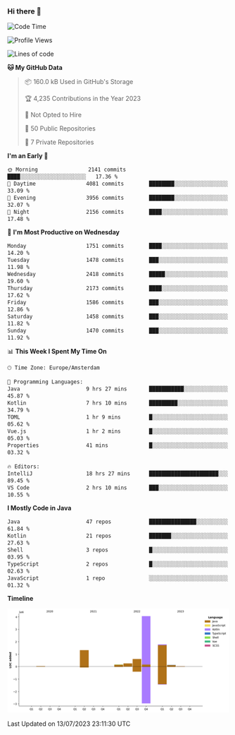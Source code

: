 ### Hi there 👋


<!--START_SECTION:waka-->
![Code Time](http://img.shields.io/badge/Code%20Time-3%2C353%20hrs%2037%20mins-blue)

![Profile Views](http://img.shields.io/badge/Profile%20Views-10-blue)

![Lines of code](https://img.shields.io/badge/From%20Hello%20World%20I%27ve%20Written-8.3%20million%20lines%20of%20code-blue)

**🐱 My GitHub Data** 

> 📦 160.0 kB Used in GitHub's Storage 
 > 
> 🏆 4,235 Contributions in the Year 2023
 > 
> 🚫 Not Opted to Hire
 > 
> 📜 50 Public Repositories 
 > 
> 🔑 7 Private Repositories 
 > 
**I'm an Early 🐤** 

```text
🌞 Morning                2141 commits        ████░░░░░░░░░░░░░░░░░░░░░   17.36 % 
🌆 Daytime                4081 commits        ████████░░░░░░░░░░░░░░░░░   33.09 % 
🌃 Evening                3956 commits        ████████░░░░░░░░░░░░░░░░░   32.07 % 
🌙 Night                  2156 commits        ████░░░░░░░░░░░░░░░░░░░░░   17.48 % 
```
📅 **I'm Most Productive on Wednesday** 

```text
Monday                   1751 commits        ████░░░░░░░░░░░░░░░░░░░░░   14.20 % 
Tuesday                  1478 commits        ███░░░░░░░░░░░░░░░░░░░░░░   11.98 % 
Wednesday                2418 commits        █████░░░░░░░░░░░░░░░░░░░░   19.60 % 
Thursday                 2173 commits        ████░░░░░░░░░░░░░░░░░░░░░   17.62 % 
Friday                   1586 commits        ███░░░░░░░░░░░░░░░░░░░░░░   12.86 % 
Saturday                 1458 commits        ███░░░░░░░░░░░░░░░░░░░░░░   11.82 % 
Sunday                   1470 commits        ███░░░░░░░░░░░░░░░░░░░░░░   11.92 % 
```


📊 **This Week I Spent My Time On** 

```text
🕑︎ Time Zone: Europe/Amsterdam

💬 Programming Languages: 
Java                     9 hrs 27 mins       ███████████░░░░░░░░░░░░░░   45.87 % 
Kotlin                   7 hrs 10 mins       █████████░░░░░░░░░░░░░░░░   34.79 % 
TOML                     1 hr 9 mins         █░░░░░░░░░░░░░░░░░░░░░░░░   05.62 % 
Vue.js                   1 hr 2 mins         █░░░░░░░░░░░░░░░░░░░░░░░░   05.03 % 
Properties               41 mins             █░░░░░░░░░░░░░░░░░░░░░░░░   03.32 % 

🔥 Editors: 
IntelliJ                 18 hrs 27 mins      ██████████████████████░░░   89.45 % 
VS Code                  2 hrs 10 mins       ███░░░░░░░░░░░░░░░░░░░░░░   10.55 % 
```

**I Mostly Code in Java** 

```text
Java                     47 repos            ███████████████░░░░░░░░░░   61.84 % 
Kotlin                   21 repos            ███████░░░░░░░░░░░░░░░░░░   27.63 % 
Shell                    3 repos             █░░░░░░░░░░░░░░░░░░░░░░░░   03.95 % 
TypeScript               2 repos             █░░░░░░░░░░░░░░░░░░░░░░░░   02.63 % 
JavaScript               1 repo              ░░░░░░░░░░░░░░░░░░░░░░░░░   01.32 % 
```



**Timeline**

![Lines of Code chart](https://raw.githubusercontent.com/powercasgamer/powercasgamer/master/assets/bar_graph.png)


 Last Updated on 13/07/2023 23:11:30 UTC
<!--END_SECTION:waka-->

